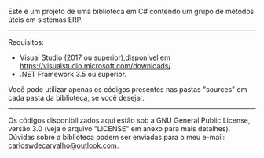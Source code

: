 Este é um projeto de uma biblioteca em C# contendo um grupo de métodos úteis em sistemas ERP. 

---------------------------------------------------------------------------------------------------------------------------------

Requisitos:

- Visual Studio (2017 ou superior),disponível em https://visualstudio.microsoft.com/downloads/.
- .NET Framework 3.5 ou superior.

Você pode utilizar apenas os códigos presentes nas pastas "sources" em cada pasta da biblioteca, se você desejar.

---------------------------------------------------------------------------------------------------------------------------------

Os códigos disponibilizados aqui estão sob a GNU General Public License, versão 3.0 (veja o arquivo "LICENSE" em anexo para mais detalhes). Dúvidas sobre a biblioteca podem ser enviadas para o meu e-mail: carloswdecarvalho@outlook.com.